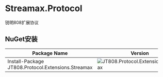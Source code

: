 # Streamax.Protocol
锐明808扩展协议
## NuGet安装

| Package Name          | Version                                            | Downloads                                           |
| --------------------- | -------------------------------------------------- | --------------------------------------------------- |
| Install-Package JT808.Protocol.Extensions.Streamax | ![JT808.Protocol.Extensions.Streamax](https://img.shields.io/nuget/v/JT808.Protocol.Extensions.Streamax.svg) | ![JT808.Protocol.Extensions.Streamax](https://img.shields.io/nuget/dt/JT808.Protocol.Extensions.Streamax.svg) |
